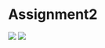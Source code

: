 # Assignment2
![](https://travis-ci.org/CPS847G7/Assignment2.svg?branch=master)
[![](https://raw.githubusercontent.com/ZenHubIO/support/master/zenhub-badge.png)](https://zenhub.com)
